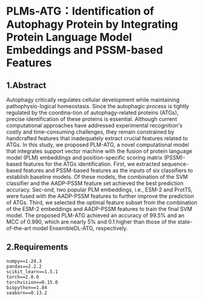 # PLMs-ATG：Identification of Autophagy Protein by Integrating Protein Language Model Embeddings and PSSM-based Features
## 1.Abstract
Autophagy critically regulates cellular development while maintaining pathophysio-logical homeostasis. Since the autophagic process is tightly regulated by the coordina-tion of autophagy-related proteins (ATGs), precise identification of these proteins is essential. Although current computational approaches have addressed experimental recognition's costly and time-consuming challenges, they remain constrained by handcrafted features that inadequately extract crucial features related to ATGs. In this study, we proposed PLM-ATG, a novel computational model that integrates support vector machine with the fusion of protein language model (PLM) embeddings and position-specific scoring matrix (PSSM)-based features for the ATGs identification. First, we extracted sequence-based features and PSSM-based features as the inputs of six classifiers to establish baseline models. Of these models, the combination of the SVM classifier and the AADP-PSSM feature set achieved the best prediction accuracy. Sec-ond, two popular PLM embeddings, i.e., ESM-2 and ProtT5, were fused with the AADP-PSSM features to further improve the prediction of ATGs. Third, we selected the optimal feature subset from the combination of the ESM-2 embeddings and AADP-PSSM features to train the final SVM model. The proposed PLM-ATG achieved an accuracy of 99.5% and an MCC of 0.990, which are nearly 5% and 0.1 higher than those of the state-of-the-art model EnsembleDL-ATG, respectively. 
## 2.Requirements
```
numpy==1.24.3
pandas==2.2.2
scikit_learn==1.5.1
torch==2.0.0
torchvision==0.15.0
biopython==1.84
seaborn==0.13.2
```
